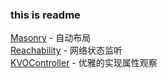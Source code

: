 ### this is readme
[Masonry](https://github.com/Masonry/Masonry) - 自动布局    
[Reachability](https://github.com/tonymillion/Reachability) - 网络状态监听    
[KVOController](https://github.com/facebook/KVOController) - 优雅的实现属性观察    
